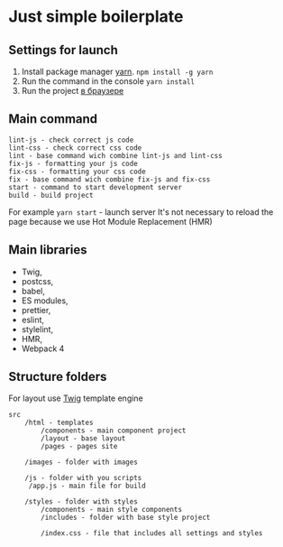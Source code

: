 # Just simple boilerplate

Settings for launch
-----------------------------------

1. Install package manager [yarn](https://yarnpkg.com/).
```npm install -g yarn```
2. Run the command in the console ```yarn install```
3. Run the project [в браузере](http://localhost:3000)


Main command
-----------------------------------

```
lint-js - check correct js code
lint-css - check correct css code
lint - base command wich combine lint-js and lint-css
fix-js - formatting your js code
fix-css - formatting your css code
fix - base command wich combine fix-js and fix-css
start - command to start development server
build - build project
```

For example ```yarn start``` - launch server
It's not necessary to reload the page because we use Hot Module Replacement (HMR)


Main libraries
 -----------------------------------

- Twig,
- postcss,
- babel,
- ES modules,
- prettier,
- eslint,
- stylelint,
- HMR,
- Webpack 4


Structure folders
 -----------------------------------

For layout use [Twig](https://dev-gang.ru/doc/twig/) template engine

    src
        /html - templates
            /components - main component project
            /layout - base layout
            /pages - pages site

        /images - folder with images

        /js - folder with you scripts
         /app.js - main file for build

        /styles - folder with styles
            /components - main style components
            /includes - folder with base style project

            /index.css - file that includes all settings and styles

